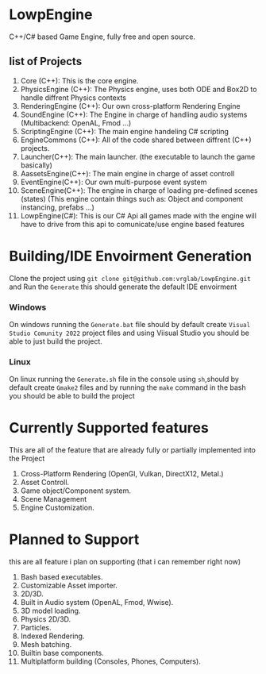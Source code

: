 # LowpEngine
C++/C# based Game Engine, fully free and open source.
 
## list of Projects

1. Core (C++): This is the core engine.
1. PhysicsEngine (C++): The Physics engine, uses both ODE and Box2D to handle diffrent Physics contexts
1. RenderingEngine (C++): Our own cross-platform Rendering Engine 
1. SoundEngine (C++): The Engine in charge of handling audio systems (Multibackend: OpenAL, Fmod ...)
1. ScriptingEngine (C++): The main engine handeling C# scripting
1. EngineCommons (C++): All of the code shared between diffrent (C++) projects.
9. Launcher(C++): The main launcher. (the executable to launch the game basically)
9. AassetsEngine(C++): The main engine in charge of asset controll
9. EventEngine(C++): Our own multi-purpose event system
9. SceneEngine(C++): The engine in charge of loading pre-defined scenes (states) (This engine contain things such as: Object and component instancing, prefabs ...)
9. LowpEngine(C#): This is our C# Api all games made with the engine will have to drive from this api to comunicate/use engine based features

# Building/IDE Envoirment Generation
Clone the project using `git clone git@github.com:vrglab/LowpEngine.git` and Run the `Generate` this should generate the default IDE envoirment

### Windows
On windows running the `Generate.bat` file should by default create `Visual Studio Comunity 2022` project files and using Viisual Studio you should be able to just build the project.

### Linux
On linux running the `Generate.sh` file in the console using `sh`,should by default create `Gmake2` files and by running the `make` command in the bash you should be able to build the project

# Currently Supported features
This are all of the feature that are already fully or partially implemented into the Project
1. Cross-Platform Rendering (OpenGl, Vulkan, DirectX12, Metal.)
1. Asset Controll.
1. Game object/Component system.
1. Scene Management
1. Engine Customization.

# Planned to Support
this are all feature i plan on supporting (that i can remember right now)
1. Bash based executables.
1. Customizable Asset importer.
1. 2D/3D.
1. Built in Audio system (OpenAL, Fmod, Wwise).
1. 3D model loading.
1. Physics 2D/3D.
1. Particles.
2. Indexed Rendering.
3. Mesh batching.
4. Builtin base components.
4. Multiplatform building (Consoles, Phones, Computers).
